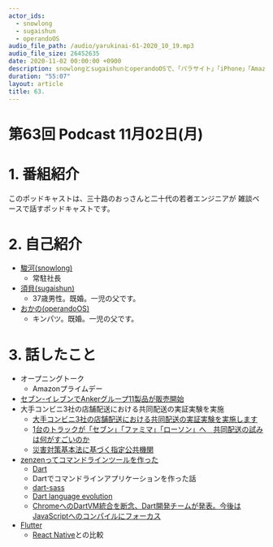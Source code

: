```yaml
---
actor_ids:
  - snowlong
  - sugaishun
  - operandoOS
audio_file_path: /audio/yarukinai-61-2020_10_19.mp3
audio_file_size: 26452635
date: 2020-11-02 00:00:00 +0900
description: snowlongとsugaishunとoperandoOSで、「パラサイト」「iPhone」「Amazonプライムデー」「マンガアプリ」について話しました。
duration: "55:07"
layout: article
title: 63. 
---
```


# 第63回 Podcast 11月02日(月)

# 1. 番組紹介
  このポッドキャストは、三十路のおっさんと二十代の若者エンジニアが
  雑談ベースで話すポッドキャストです。

# 2. 自己紹介
- [駿河(snowlong)](https://twitter.com/_snowlong)
  - 常駐社長
- [須貝(sugaishun)](https://twitter.com/sugaishun)
  - 37歳男性。既婚。一児の父です。
- [おかの(operandoOS)](https://twitter.com/operandoOS)
  - キンパツ。既婚。一児の父です。

# 3. 話したこと
- オープニングトーク
  - Amazonプライムデー
- [セブン-イレブンでAnkerグループ11製品が販売開始](https://corriente.top/seveneleven-anker-20201021/)
- 大手コンビニ3社の店舗配送における共同配送の実証実験を実施
  - [大手コンビニ3社の店舗配送における共同配送の実証実験を実施します](https://www.meti.go.jp/press/2020/07/20200722004/20200722004.html)
  - [1台のトラックが「セブン」「ファミマ」「ローソン」へ　共同配送の試みは何がすごいのか](https://news.yahoo.co.jp/byline/watanabehiroaki/20200806-00191871/)
  - [災害対策基本法に基づく指定公共機関](http://www.bousai.go.jp/taisaku/soshiki/s_koukyou.html)
- [zenzenってコマンドラインツールを作った](https://github.com/operando/zenzen)
  - [Dart](https://dart.dev/)
  - Dartでコマンドラインアプリケーションを作った話
  - [dart-sass](https://github.com/sass/dart-sass)
  - [Dart language evolution](https://dart.dev/guides/language/evolution)
  - [ChromeへのDartVM統合を断念、Dart開発チームが発表。今後はJavaScriptへのコンパイルにフォーカス](https://www.publickey1.jp/blog/15/chromedartvmdart.html)
- [Flutter](https://flutter.dev/)
  - [React Native](https://reactnative.dev/)との比較